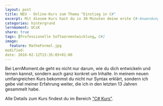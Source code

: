 ```yaml
---
layout: post
title: NEU - Online-Kurs zum Thema "Einstieg in C#"
excerpt: Mit diesem Kurs hast du in 30 Minuten deine erste C#-Anwendung entwickelt und lernst was professionelle Softwareentwicklung bedeutet.
categories: hintergrund
lernmoment: UCsK
share: true
tags: [Professionelle Softwareentwicklung, C#]
image:
  feature: MatheFormel.jpg
modified:
date: 2016-02-12T13:35:03+01:00
---
```


Bei LernMoment.de geht es nicht nur darum, wie du dich entwickeln und lernen kannst, sondern auch ganz konkret um Inhalte. In meinem neuen umfangreichen Kurs bekommst du nicht nur Syntax erklärt, sondern ich gebe viel meiner Erfahrung weiter, die ich in den letzten 13 Jahren gesammelt habe.

Alle Details zum Kurs findest du im Bereich ["C# Kurs"](/einstieg-csharp/).
